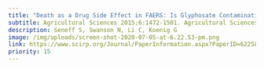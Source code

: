 ```yaml
---
title: "Death as a Drug Side Effect in FAERS: Is Glyphosate Contamination a Factor?"
subtitle: Agricultural Sciences 2015;6:1472-1501. Agricultural Sciences 2015;6:1472-1501.
description: Seneff S, Swanson N, Li C, Koenig G
image: /img/uploads/screen-shot-2020-07-05-at-6.22.53-pm.png
link: https://www.scirp.org/Journal/PaperInformation.aspx?PaperID=62258
priority: 15
---
```

